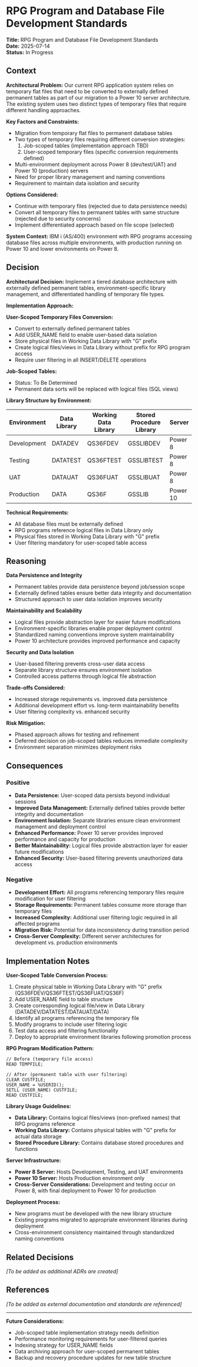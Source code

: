 # RPG Program and Database File Development Standards  

**Title:** RPG Program and Database File Development Standards  
**Date:** 2025-07-14  
**Status:** In Progress  

## Context

**Architectural Problem:** Our current RPG application system relies on temporary flat files that need to be converted to externally defined permanent tables as part of our migration to a Power 10 server architecture. The existing system uses two distinct types of temporary files that require different handling approaches.

**Key Factors and Constraints:**
- Migration from temporary flat files to permanent database tables
- Two types of temporary files requiring different conversion strategies:
  1. Job-scoped tables (implementation approach TBD)
  2. User-scoped temporary files (specific conversion requirements defined)
- Multi-environment deployment across Power 8 (dev/test/UAT) and Power 10 (production) servers
- Need for proper library management and naming conventions
- Requirement to maintain data isolation and security

**Options Considered:**
- Continue with temporary files (rejected due to data persistence needs)
- Convert all temporary files to permanent tables with same structure (rejected due to security concerns)
- Implement differentiated approach based on file scope (selected)

**System Context:** IBM i (AS/400) environment with RPG programs accessing database files across multiple environments, with production running on Power 10 and lower environments on Power 8.

## Decision

**Architectural Decision:** Implement a tiered database architecture with externally defined permanent tables, environment-specific library management, and differentiated handling of temporary file types.

**Implementation Approach:**

**User-Scoped Temporary Files Conversion:**
- Convert to externally defined permanent tables
- Add USER_NAME field to enable user-based data isolation
- Store physical files in Working Data Library with "G" prefix
- Create logical files/views in Data Library without prefix for RPG program access
- Require user filtering in all INSERT/DELETE operations

**Job-Scoped Tables:**
- Status: To Be Determined
- Permanent data sorts will be replaced with logical files (SQL views)

**Library Structure by Environment:**

| Environment | Data Library | Working Data Library | Stored Procedure Library | Server |
|-------------|--------------|---------------------|-------------------------|---------|
| Development | DATADEV      | QS36FDEV           | GSSLIBDEV              | Power 8 |
| Testing     | DATATEST     | QS36FTEST          | GSSLIBTEST             | Power 8 |
| UAT         | DATAUAT      | QS36FUAT           | GSSLIBUAT              | Power 8 |
| Production  | DATA         | QS36F              | GSSLIB                 | Power 10|

**Technical Requirements:**
- All database files must be externally defined
- RPG programs reference logical files in Data Library only
- Physical files stored in Working Data Library with "G" prefix
- User filtering mandatory for user-scoped table access

## Reasoning

**Data Persistence and Integrity**
- Permanent tables provide data persistence beyond job/session scope
- Externally defined tables ensure better data integrity and documentation
- Structured approach to user data isolation improves security

**Maintainability and Scalability**
- Logical files provide abstraction layer for easier future modifications
- Environment-specific libraries enable proper deployment control
- Standardized naming conventions improve system maintainability
- Power 10 architecture provides improved performance and capacity

**Security and Data Isolation**
- User-based filtering prevents cross-user data access
- Separate library structure ensures environment isolation
- Controlled access patterns through logical file abstraction

**Trade-offs Considered:**
- Increased storage requirements vs. improved data persistence
- Additional development effort vs. long-term maintainability benefits
- User filtering complexity vs. enhanced security

**Risk Mitigation:**
- Phased approach allows for testing and refinement
- Deferred decision on job-scoped tables reduces immediate complexity
- Environment separation minimizes deployment risks

## Consequences

### Positive
- **Data Persistence:** User-scoped data persists beyond individual sessions
- **Improved Data Management:** Externally defined tables provide better integrity and documentation
- **Environment Isolation:** Separate libraries ensure clean environment management and deployment control
- **Enhanced Performance:** Power 10 server provides improved performance and capacity for production
- **Better Maintainability:** Logical files provide abstraction layer for easier future modifications
- **Enhanced Security:** User-based filtering prevents unauthorized data access

### Negative
- **Development Effort:** All programs referencing temporary files require modification for user filtering
- **Storage Requirements:** Permanent tables consume more storage than temporary files
- **Increased Complexity:** Additional user filtering logic required in all affected programs
- **Migration Risk:** Potential for data inconsistency during transition period
- **Cross-Server Complexity:** Different server architectures for development vs. production environments

## Implementation Notes

**User-Scoped Table Conversion Process:**
1. Create physical table in Working Data Library with "G" prefix (QS36FDEV/QS36FTEST/QS36FUAT/QS36F)
2. Add USER_NAME field to table structure
3. Create corresponding logical file/view in Data Library (DATADEV/DATATEST/DATAUAT/DATA)
4. Identify all programs referencing the temporary file
5. Modify programs to include user filtering logic
6. Test data access and filtering functionality
7. Deploy to appropriate environment libraries following promotion process

**RPG Program Modification Pattern:**
```rpg
// Before (temporary file access)
READ TEMPFILE;

// After (permanent table with user filtering)
CLEAR CUSTFILE;
USER_NAME = %USERID();
SETLL (USER_NAME) CUSTFILE;
READ CUSTFILE;
```

**Library Usage Guidelines:**
- **Data Library:** Contains logical files/views (non-prefixed names) that RPG programs reference
- **Working Data Library:** Contains physical tables with "G" prefix for actual data storage
- **Stored Procedure Library:** Contains database stored procedures and functions

**Server Infrastructure:**
- **Power 8 Server:** Hosts Development, Testing, and UAT environments
- **Power 10 Server:** Hosts Production environment only
- **Cross-Server Considerations:** Development and testing occur on Power 8, with final deployment to Power 10 for production

**Deployment Process:**
- New programs must be developed with the new library structure
- Existing programs migrated to appropriate environment libraries during deployment
- Cross-environment consistency maintained through standardized naming conventions

## Related Decisions

*[To be added as additional ADRs are created]*

## References

*[To be added as external documentation and standards are referenced]*

---

**Future Considerations:**
- Job-scoped table implementation strategy needs definition
- Performance monitoring requirements for user-filtered queries
- Indexing strategy for USER_NAME fields
- Data archiving approach for user-scoped permanent tables
- Backup and recovery procedure updates for new table structure